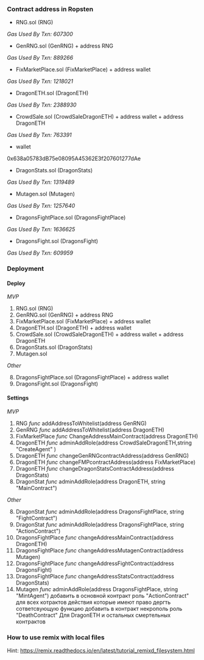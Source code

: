 ### Contract address in Ropsten

* RNG.sol (RNG)

 

 *Gas Used By Txn: 607300*

* GenRNG.sol (GenRNG) + address RNG

 

 *Gas Used By Txn: 889266*

* FixMarketPlace.sol (FixMarketPlace) + address wallet

 

 *Gas Used By Txn: 1218021*

* DragonETH.sol (DragonETH)

 

 *Gas Used By Txn: 2388930*

* CrowdSale.sol (CrowdSaleDragonETH) + address wallet + address DragonETH

 

 *Gas Used By Txn: 763391*


* wallet
 
 0x638a05783dB75e08095A45362E3f207601277dAe

* DragonStats.sol (DragonStats)
 
 

 *Gas Used By Txn: 1319489*


* Mutagen.sol (Mutagen)

 

 *Gas Used By Txn: 1257640*

* DragonsFightPlace.sol (DragonsFightPlace)

 

 *Gas Used By Txn: 1636625*

* DragonsFight.sol (DragonsFight)

 
 
 *Gas Used By Txn: 609959*

### Deployment

#### Deploy

*MVP*

1. RNG.sol (RNG)
2. GenRNG.sol (GenRNG) + address RNG
3. FixMarketPlace.sol (FixMarketPlace) + address wallet
4. DragonETH.sol (DragonETH) + address wallet
5. CrowdSale.sol (CrowdSaleDragonETH) + address wallet + address DragonETH
6. DragonStats.sol (DragonStats)
7. Mutagen.sol

*Other*

8. DragonsFightPlace.sol (DragonsFightPlace) + address wallet
9. DragonsFight.sol (DragonsFight)


#### Settings

*MVP*

1. RNG			*func*	addAddressToWhitelist(address GenRNG)
2. GenRNG		*func*	addAddressToWhitelist(address DragonETH)
3. FixMarketPlace 	*func*	ChangeAddressMainContract(address DragonETH)
4. DragonETH		*func*	adminAddRole(address CrowdSaleDragonETH,string "CreateAgent" )
5. DragonETH		*func*	changeGenRNGcontractAddress(address GenRNG)
6. DragonETH		*func*	changeFMPcontractAddress(address FixMarketPlace)
7. DragonETH		*func*	changeDragonStatsContractAddress(address DragonStats)
8. DragonStat		*func*	adminAddRole(address DragonETH, string "MainContract")

*Other*

8. DragonStat		*func*	adminAddRole(address DragonsFightPlace, string "FightContract")
9. DragonStat		*func*	adminAddRole(address DragonsFightPlace, string "ActionContract")
10. DragonsFightPlace	*func*	changeAddressMainContract(address DragonETH)
11. DragonsFightPlace	*func*	changeAddressMutagenContract(address Mutagen)
12. DragonsFightPlace	*func*	changeAddressFightContract(address DragonsFight)
13. DragonsFightPlace	*func*	changeAddressStatsContract(address DragonStats)
14. Mutagen		*func*	adminAddRole(address DragonsFightPlace, string "MintAgent")
добавить в основной контракт роль "ActionContract" для всех котрактов действия которые имеют право дергть сответсвующую функцию
добавить в контракт некрополь роль "DeathContract" Для DragonETH и остальных смертельных контрактов

### How to use remix with local files

Hint: https://remix.readthedocs.io/en/latest/tutorial_remixd_filesystem.html


